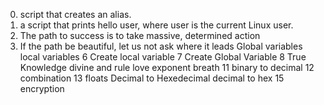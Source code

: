 0. script that creates an alias.
1. a script that prints hello user, where user is the current Linux user.
2. The path to success is to take massive, determined action
3. If the path be beautiful, let us not ask where it leads
Global variables
local variables
6 Create local variable
7 Create Global Variable
8 True Knowledge
divine and rule
love exponent breath
11 binary to decimal
12 combination
13 floats
Decimal to Hexedecimal
decimal to hex
15 encryption
